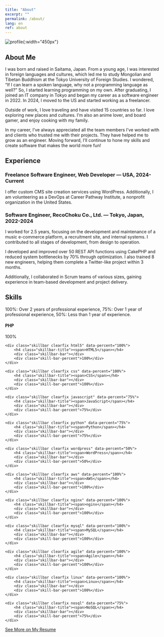 ```yaml
---
title: "About"
excerpt: ""
permalink: /about/
lang: en
ref: about
---
```


![profile](/assets/img/profile.png){:width="450px"}

## About Me

I was born and raised in Saitama, Japan. From a young age, I was interested in foreign languages and cultures, which led me to study Mongolian and Tibetan Buddhism at the Tokyo University of Foreign Studies. I wondered, “If I can learn a spoken language, why not a programming language as well?” So, I started learning programming on my own. After graduating, I joined an IT company in Tokyo and began my career as a software engineer in 2022.
In 2024, I moved to the US and started working as a freelancer.

Outside of work, I love traveling and have visited 15 countries so far. I love exploring new places and cultures. I’m also an anime lover, and board gamer, and enjoy cooking with my family.

In my career, I’ve always appreciated all the team members I’ve worked with and clients who trusted me with their projects. They have helped me to grow as an engineer. Moving forward, I’ll continue to hone my skills and create software that makes the world more fun!

## Experience

### Freelance Software Engineer, Web Developer — USA, 2024-Current

I offer custom CMS site creation services using WordPress. Additionally, I am volunteering as a DevOps at Career Pathway Institute, a nonprofit organization in the United States.

### Software Engineer, RecoChoku Co., Ltd. — Tokyo, Japan, 2022-2024

I worked for 2.5 years, focusing on the development and maintenance of a music e-commerce platform, a recruitment site, and internal systems. I contributed to all stages of development, from design to operation.

I developed and improved over 50 REST API functions using CakePHP and reduced system bottlenecks by 70% through optimization. I also trained 8 new engineers, helping them complete a Twitter-like project within 3 months.

Additionally, I collaborated in Scrum teams of various sizes, gaining experience in team-based development and project delivery.

## Skills


100%: Over 2 years of professional experience, 75%: Over 1 year of professional experience, 50%: Less than 1 year of experience.

<div class="skillbar-wrapper">
    <div class="skillbar clearfix php" data-percent="100%">
        <h4 class="skillbar-title"><span>PHP</span></h4>
        <div class="skillbar-bar"></div>
        <div class="skill-bar-percent">100%</div>
    </div>

    <div class="skillbar clearfix html5" data-percent="100%">
        <h4 class="skillbar-title"><span>HTML5</span></h4>
        <div class="skillbar-bar"></div>
        <div class="skill-bar-percent">100%</div>
    </div>

    <div class="skillbar clearfix css" data-percent="100%">
        <h4 class="skillbar-title"><span>CSS</span></h4>
        <div class="skillbar-bar"></div>
        <div class="skill-bar-percent">100%</div>
    </div>

    <div class="skillbar clearfix javascript" data-percent="75%">
        <h4 class="skillbar-title"><span>JavaScript</span></h4>
        <div class="skillbar-bar"></div>
        <div class="skill-bar-percent">75%</div>
    </div>

    <div class="skillbar clearfix python" data-percent="75%">
        <h4 class="skillbar-title"><span>Python</span></h4>
        <div class="skillbar-bar"></div>
        <div class="skill-bar-percent">75%</div>
    </div>

    <div class="skillbar clearfix wordpress" data-percent="50%">
        <h4 class="skillbar-title"><span>WordPress</span></h4>
        <div class="skillbar-bar"></div>
        <div class="skill-bar-percent">50%</div>
    </div>

    <div class="skillbar clearfix aws" data-percent="100%">
        <h4 class="skillbar-title"><span>AWS</span></h4>
        <div class="skillbar-bar"></div>
        <div class="skill-bar-percent">100%</div>
    </div>

    <div class="skillbar clearfix nginx" data-percent="100%">
        <h4 class="skillbar-title"><span>nginx</span></h4>
        <div class="skillbar-bar"></div>
        <div class="skill-bar-percent">100%</div>
    </div>

    <div class="skillbar clearfix mysql" data-percent="100%">
        <h4 class="skillbar-title"><span>MySQL</span></h4>
        <div class="skillbar-bar"></div>
        <div class="skill-bar-percent">100%</div>
    </div>

    <div class="skillbar clearfix agile" data-percent="100%">
        <h4 class="skillbar-title"><span>Agile</span></h4>
        <div class="skillbar-bar"></div>
        <div class="skill-bar-percent">100%</div>
    </div>

    <div class="skillbar clearfix linux" data-percent="100%">
        <h4 class="skillbar-title"><span>Linux</span></h4>
        <div class="skillbar-bar"></div>
        <div class="skill-bar-percent">100%</div>
    </div>

    <div class="skillbar clearfix nosql" data-percent="75%">
        <h4 class="skillbar-title"><span>NoSQL</span></h4>
        <div class="skillbar-bar"></div>
        <div class="skill-bar-percent">75%</div>
    </div>
</div>
<script src="{{ '/assets/js/skills.js' | relative_url }}"></script>



[See More on My Resume](/resume.md)
